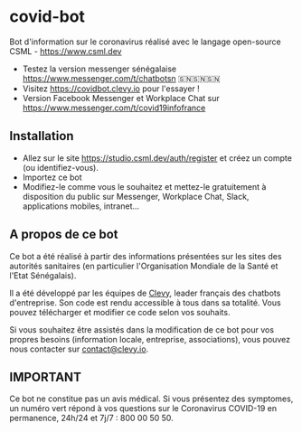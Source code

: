 # covid-bot

Bot d'information sur le coronavirus réalisé avec le langage open-source CSML - https://www.csml.dev
- Testez la version messenger sénégalaise https://www.messenger.com/t/chatbotsn 🇸🇳🇸🇳🇸🇳
- Visitez https://covidbot.clevy.io pour l'essayer !  
- Version Facebook Messenger et Workplace Chat sur https://www.messenger.com/t/covid19infofrance

## Installation

- Allez sur le site https://studio.csml.dev/auth/register et créez un compte (ou identifiez-vous).
- Importez ce bot
- Modifiez-le comme vous le souhaitez et mettez-le gratuitement à disposition du public sur Messenger, Workplace Chat, Slack, applications mobiles, intranet...

## A propos de ce bot

Ce bot a été réalisé à partir des informations présentées sur les sites des autorités sanitaires (en particulier l'Organisation Mondiale de la Santé et l'Etat Sénégalais).

Il a été développé par les équipes de [Clevy](https://www.clevy.io), leader français des chatbots d'entreprise. Son code est rendu accessible à tous dans sa totalité. Vous pouvez télécharger et modifier ce code selon vos souhaits.

Si vous souhaitez être assistés dans la modification de ce bot pour vos propres besoins (information locale, entreprise, associations), vous pouvez nous contacter sur contact@clevy.io.

## IMPORTANT

Ce bot ne constitue pas un avis médical.
Si vous présentez des symptomes, un numéro vert répond à vos questions sur le Coronavirus COVID-19 en permanence, 24h/24 et 7j/7 : 800 00 50 50.
